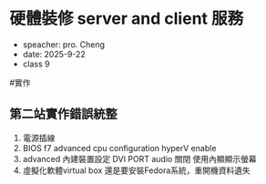 #  硬體裝修 server and client 服務
- speacher: pro. Cheng
- date: 2025-9-22
- class 9

#實作

## 第二站實作錯誤統整
1. 電源插線
2. BIOS f7 advanced cpu configuration hyperV enable
3. advanced 內建裝置設定 DVI PORT audio 關閉 使用內顯顯示螢幕
4. 虛擬化軟體virtual box 還是要安裝Fedora系統，重開機資料遺失
